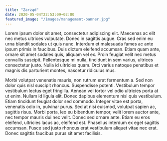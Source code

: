 ```yaml
---
title: "Zarząd"
date: 2020-05-04T22:53:09+02:00
featured_image: "/images/management-banner.jpg"
---
```


Lorem ipsum dolor sit amet, consectetur adipiscing elit. Maecenas ac elit nec metus ultrices vulputate. Donec in sagittis augue. Cras sed enim eu urna blandit sodales ut quis nunc. Interdum et malesuada fames ac ante ipsum primis in faucibus. Duis dictum eleifend accumsan. Etiam quam ante, ornare sit amet sodales quis, aliquam vel ex. Proin feugiat velit nec metus convallis suscipit. Pellentesque mi nulla, tincidunt in sem varius, ultrices consectetur justo. Nulla id ultricies quam. Orci varius natoque penatibus et magnis dis parturient montes, nascetur ridiculus mus.

Morbi volutpat venenatis mauris, non rutrum erat fermentum a. Sed non dolor quis nisl suscipit rhoncus. Suspendisse potenti. Vestibulum tempor vestibulum lectus eget fringilla. Aenean vel tortor vel odio ultricies porta at ut enim. Nullam id ligula elit. Donec dapibus elementum nisl quis vestibulum. Etiam tincidunt feugiat dolor sed commodo. Integer vitae est porta, venenatis odio in, pulvinar purus. Sed at nisi euismod, volutpat sapien ac, sagittis risus. Morbi porta, leo eu bibendum tempor, velit lorem auctor ante, nec tempor mauris dui nec velit. Donec sed ornare ante. Etiam eu eros eleifend, ultricies lacus ac, eleifend est. Phasellus interdum ex eget sagittis accumsan. Fusce sed justo rhoncus erat vestibulum aliquet vitae nec erat. Donec sagittis faucibus purus sit amet facilisis. 
